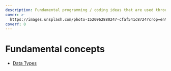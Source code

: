 ```yaml
---
description: Fundamental programming / coding ideas that are used throughout all languages
cover: >-
  https://images.unsplash.com/photo-1520962880247-cfaf541c8724?crop=entropy&cs=srgb&fm=jpg&ixid=M3wxOTcwMjR8MHwxfHNlYXJjaHw0fHxwZWFjZXxlbnwwfHx8fDE3MDk5MTgxMDh8MA&ixlib=rb-4.0.3&q=85
coverY: 0
---
```


# Fundamental concepts

* [Data Types](fundamental-concepts/variables-and-data-types.md)
